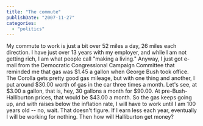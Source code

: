 ```yaml
---
title: "The commute"
publishDate: "2007-11-27"
categories: 
  - "politics"
---
```


My commute to work is just a bit over 52 miles a day, 26 miles each direction. I have just over 13 years with my employer, and while I am not getting rich, I am what people call "making a living." Anyway, I just got e-mail from the Democratic Congressional Campaign Committee that reminded me that gas was $1.45 a gallon when George Bush took office. The Corolla gets pretty good gas mileage, but with one thing and another, I put around $30.00 worth of gas in the car three times a month. Let's see, at $3.00 a gallon, that is, hey, 30 gallons a month for $90.00. At pre-Bush-Halliburton prices, that would be $43.00 a month. So the gas keeps going up, and with raises below the inflation rate, I will have to work until I am 100 years old -- no, wait. That doesn't figure. If I earn less each year, eventually I will be working for nothing. Then how will Halliburton get money?
